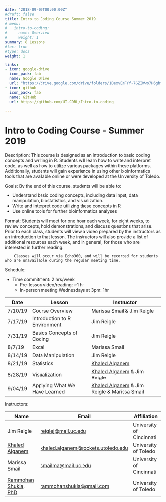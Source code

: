 ```yaml
---
date: "2018-09-09T00:00:00Z"
#draft: false
title: Intro to Coding Course Summer 2019
# menu:
#   intro-to-coding:
#     name: Overview
#     weight: 1
summary: 8 Lessons 
#toc: true
#type: docs
weight: 1

links:
- icon: google-drive
  icon_pack: fab
  name: Google Drive
  url: "https://drive.google.com/drive/folders/1DexvEmFYf-7GZIWwo7H6gbfKS1XpFHrx"
- icon: github
  icon_pack: fab
  name: GitHub
  url: https://github.com/UT-CDRL/Intro-to-coding
  
---
```


# Intro to Coding Course - Summer 2019  
 

Description:  This course is designed as an introduction to basic coding concepts and writing in R.  Students will learn how to write and interpret code, as well as how to utilize various packages within these platforms. Additionally, students will gain experience in using other bioinformatics tools that are available online or were developed at the University of Toledo.

Goals:  By the end of this course, students will be able to:

- Understand basic coding concepts, including data input, data manipulation, biostatistics, and visualization.
- Write and interpret code utilizing these concepts in R  
- Use online tools for further bioinformatics analyses

Format:  Students will meet for one hour each week, for eight weeks, to review concepts, hold demonstrations, and discuss questions that arise.  Prior to each class, students will view a video prepared by the instructors as an introduction to that lesson.  The instructors will also provide a list of additional resources each week, and in general, for those who are interested in further reading.

        Classes will occur via Echo360, and will be recorded for students who are unavailable during the regular meeting time.

Schedule:

- Time commitment:  2 hrs/week
  - Pre-lesson video/reading:  ~1 hr
  - In-person meeting Wednesdays at 3pm:  1hr

| Date | Lesson | Instructor |
| --- | --- | --- |
| 7/10/19 | Course Overview  | Marissa Smail & Jim Reigle |
| 7/17/19 | Introduction to R Environment | Jim Reigle  |
| 7/31/19 | Basics Concepts of Coding | Jim Reigle  |
| 8/7/19 | Excel | Marissa Smail |
| 8/14/19 | Data Manipulation | Jim Reigle  |
| 8/21/19 | Statistics | [Khaled Alganem](/authors/khaled) |
| 8/28/19 | Visualization | [Khaled Alganem](/authors/khaled) & Jim Reigle  |
| 9/04/19 | Applying What We Have Learned | [Khaled Alganem](/authors/khaled) & Jim Reigle & Marissa Smail |

Instructors:

| Name  | Email | Affiliation |
| --- | --- | --- |
| Jim Reigle | reiglej@mail.uc.edu | University of Cincinnati |
| [Khaled Alganem](/authors/khaled) | khaled.alganem@rockets.utoledo.edu | University of Toledo |
| Marissa Smail | smailma@mail.uc.edu | University of Cincinnati |
| [Rammohan Shukla, PhD](/authors/ram) | rammohanshukla@gmail.com | University of Toledo |

